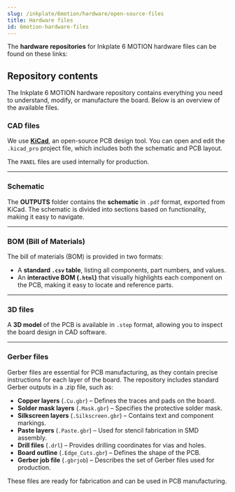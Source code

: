 ```yaml
---
slug: /inkplate/6motion/hardware/open-source-files
title: Hardware files
id: 6motion-hardware-files
---
```



The **hardware repositories** for Inkplate 6 MOTION hardware files can be found on these links:

<QuickLink 
  title="Soldered Inkplate 6 MOTION hardware design" 
  description="Hardware design, BOM, gerbers and 3D files for Soldered Inkplate 6 MOTION, designed by Soldered Electronics"
  url="https://github.com/SolderedElectronics/Soldered-Inkplate-6-MOTION-hardware-design/tree/main" 
/>

<QuickLink 
  title="Soldered Inkplate MOTION STM board hardware design" 
  description="Hardware design, BOM, gerbers and 3D files for the Inkplate 6 MOTION STM board, designed by Soldered Electronics"
  url="https://github.com/SolderedElectronics/Soldered-Inkplate-MOTION-STM-board-hardware-design" 
/>

## Repository contents  

The Inkplate 6 MOTION hardware repository contains everything you need to understand, modify, or manufacture the board. Below is an overview of the available files.  

### CAD files

We use [**KiCad**](https://www.kicad.org/), an open-source PCB design tool. You can open and edit the `.kicad_pro` project file, which includes both the schematic and PCB layout.  

The `PANEL` files are used internally for production.  

<CenteredImage src="/img/inkplate_6_motion/inkplate_6_motion_hardware_files.jpg" alt="Inkplate 6 MOTION KiCad project" caption="Inkplate 6 MOTION KiCad project" />  

---

### Schematic

The **OUTPUTS** folder contains the **schematic** in `.pdf` format, exported from KiCad. The schematic is divided into sections based on functionality, making it easy to navigate.  

<CenteredImage src="/img/inkplate_6_motion/inkplate_6_motion_schematic.jpg" alt="Inkplate 6 MOTION schematic" caption="Inkplate 6 MOTION schematic" />  

---

### BOM (Bill of Materials)

The bill of materials (BOM) is provided in two formats:  

- A **standard `.csv` table**, listing all components, part numbers, and values.  
- An **interactive BOM (`.html`)** that visually highlights each component on the PCB, making it easy to locate and reference parts.  

<CenteredImage src="/img/inkplate_6_motion/6motion_ibom.png" alt="Inkplate 6 MOTION interactive BOM" caption="IBOM for Inkplate 6 MOTION" />  

---

### 3D files

A **3D model** of the PCB is available in `.step` format, allowing you to inspect the board design in CAD software.  

<CenteredImage src="/img/inkplate_6_motion/inkplate_6_motion_3d.jpg" alt="Inkplate 6 MOTION step model" caption="STEP model of Inkplate 6 MOTION" />  

---

### Gerber files 

Gerber files are essential for PCB manufacturing, as they contain precise instructions for each layer of the board. The repository includes standard Gerber outputs in a .zip file, such as:  

- **Copper layers** (`.Cu.gbr`) – Defines the traces and pads on the board.  
- **Solder mask layers** (`.Mask.gbr`) – Specifies the protective solder mask.  
- **Silkscreen layers** (`.Silkscreen.gbr`) – Contains text and component markings.  
- **Paste layers** (`.Paste.gbr`) – Used for stencil fabrication in SMD assembly.  
- **Drill files** (`.drl`) – Provides drilling coordinates for vias and holes.  
- **Board outline** (`.Edge_Cuts.gbr`) – Defines the shape of the PCB.  
- **Gerber job file** (`.gbrjob`) – Describes the set of Gerber files used for production.  

These files are ready for fabrication and can be used in PCB manufacturing.  